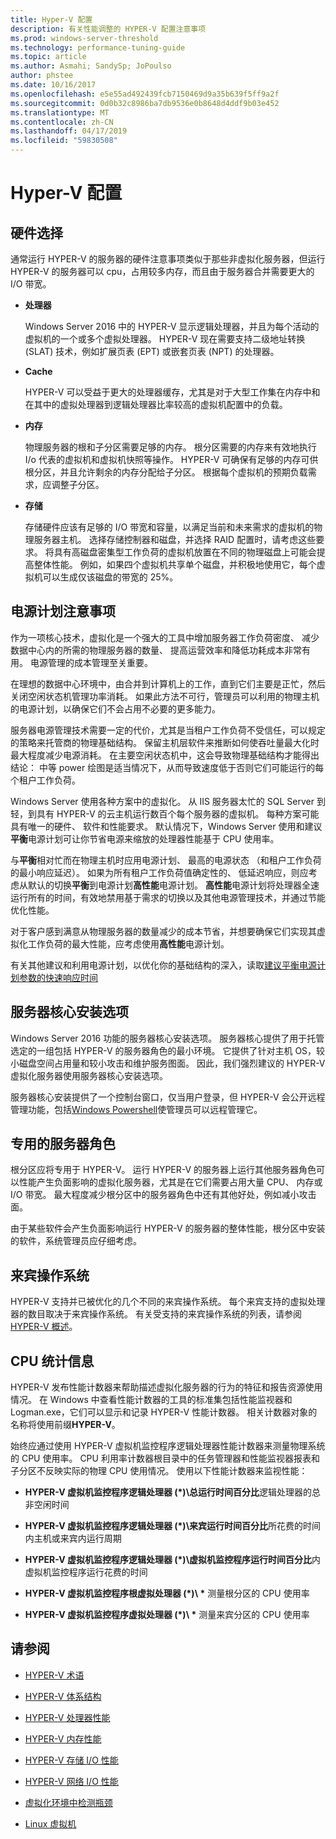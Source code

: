```yaml
---
title: Hyper-V 配置
description: 有关性能调整的 HYPER-V 配置注意事项
ms.prod: windows-server-threshold
ms.technology: performance-tuning-guide
ms.topic: article
ms.author: Asmahi; SandySp; JoPoulso
author: phstee
ms.date: 10/16/2017
ms.openlocfilehash: e5e55ad492439fcb7150469d9a35b639f5ff9a2f
ms.sourcegitcommit: 0d0b32c8986ba7db9536e0b8648d4ddf9b03e452
ms.translationtype: MT
ms.contentlocale: zh-CN
ms.lasthandoff: 04/17/2019
ms.locfileid: "59830508"
---
```

# <a name="hyper-v-configuration"></a>Hyper-V 配置

## <a name="hardware-selection"></a>硬件选择

通常运行 HYPER-V 的服务器的硬件注意事项类似于那些非虚拟化服务器，但运行 HYPER-V 的服务器可以 cpu，占用较多内存，而且由于服务器合并需要更大的 I/O 带宽。

-   **处理器**

    Windows Server 2016 中的 HYPER-V 显示逻辑处理器，并且为每个活动的虚拟机的一个或多个虚拟处理器。 HYPER-V 现在需要支持二级地址转换 (SLAT) 技术，例如扩展页表 (EPT) 或嵌套页表 (NPT) 的处理器。

-   **Cache**

    HYPER-V 可以受益于更大的处理器缓存，尤其是对于大型工作集在内存中和在其中的虚拟处理器到逻辑处理器比率较高的虚拟机配置中的负载。

-   **内存**

    物理服务器的根和子分区需要足够的内存。 根分区需要的内存来有效地执行 I/o 代表的虚拟机和虚拟机快照等操作。 HYPER-V 可确保有足够的内存可供根分区，并且允许剩余的内存分配给子分区。 根据每个虚拟机的预期负载需求，应调整子分区。

-   **存储**

    存储硬件应该有足够的 I/O 带宽和容量，以满足当前和未来需求的虚拟机的物理服务器主机。 选择存储控制器和磁盘，并选择 RAID 配置时，请考虑这些要求。 将具有高磁盘密集型工作负荷的虚拟机放置在不同的物理磁盘上可能会提高整体性能。 例如，如果四个虚拟机共享单个磁盘，并积极地使用它，每个虚拟机可以生成仅该磁盘的带宽的 25%。

## <a name="power-plan-considerations"></a>电源计划注意事项

作为一项核心技术，虚拟化是一个强大的工具中增加服务器工作负荷密度、 减少数据中心内的所需的物理服务器的数量、 提高运营效率和降低功耗成本非常有用。 电源管理的成本管理至关重要。 

在理想的数据中心环境中，由合并到计算机上的工作，直到它们主要是正忙，然后关闭空闲状态机管理功率消耗。 如果此方法不可行，管理员可以利用的物理主机的电源计划，以确保它们不会占用不必要的更多能力。 

服务器电源管理技术需要一定的代价，尤其是当租户工作负荷不受信任，可以规定的策略来托管商的物理基础结构。 保留主机层软件来推断如何使吞吐量最大化时最大程度减少电源消耗。 在主要空闲状态机中，这会导致物理基础结构才能得出结论： 中等 power 绘图是适当情况下，从而导致速度低于否则它们可能运行的每个租户工作负荷。

Windows Server 使用各种方案中的虚拟化。 从 IIS 服务器太忙的 SQL Server 到轻，到具有 HYPER-V 的云主机运行数百个每个服务器的虚拟机。 每种方案可能具有唯一的硬件、 软件和性能要求。 默认情况下，Windows Server 使用和建议**平衡**电源计划可让你节省电源来缩放的处理器性能基于 CPU 使用率。

与**平衡**相对忙而在物理主机时应用电源计划、 最高的电源状态 （和租户工作负荷的最小响应延迟）。 如果为所有租户工作负荷值确定性的、 低延迟响应，则应考虑从默认的切换**平衡**到电源计划**高性能**电源计划。 **高性能**电源计划将处理器全速运行所有的时间，有效地禁用基于需求的切换以及其他电源管理技术，并通过节能优化性能。

对于客户感到满意从物理服务器的数量减少的成本节省，并想要确保它们实现其虚拟化工作负荷的最大性能，应考虑使用**高性能**电源计划。

有关其他建议和利用电源计划，以优化你的基础结构的深入，读取[建议平衡电源计划参数的快速响应时间](../../hardware/power/recommended-balanced-plan-parameters.md)



## <a name="server-core-installation-option"></a>服务器核心安装选项

Windows Server 2016 功能的服务器核心安装选项。 服务器核心提供了用于托管选定的一组包括 HYPER-V 的服务器角色的最小环境。 它提供了针对主机 OS，较小磁盘空间占用量和较小攻击和维护服务图面。 因此，我们强烈建议的 HYPER-V 虚拟化服务器使用服务器核心安装选项。

服务器核心安装提供了一个控制台窗口，仅当用户登录，但 HYPER-V 会公开远程管理功能，包括[Windows Powershell](https://technet.microsoft.com/library/hh848559.aspx)使管理员可以远程管理它。

## <a name="dedicated-server-role"></a>专用的服务器角色

根分区应将专用于 HYPER-V。 运行 HYPER-V 的服务器上运行其他服务器角色可以性能产生负面影响的虚拟化服务器，尤其是在它们需要占用大量 CPU、 内存或 I/O 带宽。 最大程度减少根分区中的服务器角色中还有其他好处，例如减小攻击面。

由于某些软件会产生负面影响运行 HYPER-V 的服务器的整体性能，根分区中安装的软件，系统管理员应仔细考虑。

## <a name="guest-operating-systems"></a>来宾操作系统

HYPER-V 支持并已被优化的几个不同的来宾操作系统。 每个来宾支持的虚拟处理器的数目取决于来宾操作系统。 有关受支持的来宾操作系统的列表，请参阅[HYPER-V 概述](https://technet.microsoft.com/library/hh831531.aspx)。

## <a name="cpu-statistics"></a>CPU 统计信息

HYPER-V 发布性能计数器来帮助描述虚拟化服务器的行为的特征和报告资源使用情况。 在 Windows 中查看性能计数器的工具的标准集包括性能监视器和 Logman.exe，它们可以显示和记录 HYPER-V 性能计数器。 相关计数器对象的名称将使用前缀**HYPER-V**。

始终应通过使用 HYPER-V 虚拟机监控程序逻辑处理器性能计数器来测量物理系统的 CPU 使用率。 CPU 利用率计数器根目录中的任务管理器和性能监视器报表和子分区不反映实际的物理 CPU 使用情况。 使用以下性能计数器来监视性能：

-   **HYPER-V 虚拟机监控程序逻辑处理器 (\*)\\总运行时间百分比**逻辑处理器的总非空闲时间

-   **HYPER-V 虚拟机监控程序逻辑处理器 (\*)\\来宾运行时间百分比**所花费的时间内主机或来宾内运行周期

-   **HYPER-V 虚拟机监控程序逻辑处理器 (\*)\\虚拟机监控程序运行时间百分比**内虚拟机监控程序运行花费的时间

-   **HYPER-V 虚拟机监控程序根虚拟处理器 (\*)\\ \*** 测量根分区的 CPU 使用率

-   **HYPER-V 虚拟机监控程序虚拟处理器 (\*)\\ \*** 测量来宾分区的 CPU 使用率


## <a name="see-also"></a>请参阅

-   [HYPER-V 术语](terminology.md)

-   [HYPER-V 体系结构](architecture.md)

-   [HYPER-V 处理器性能](processor-performance.md)

-   [HYPER-V 内存性能](memory-performance.md)

-   [HYPER-V 存储 I/O 性能](storage-io-performance.md)

-   [HYPER-V 网络 I/O 性能](network-io-performance.md)

-   [虚拟化环境中检测瓶颈](detecting-virtualized-environment-bottlenecks.md)

-   [Linux 虚拟机](linux-virtual-machine-considerations.md)
